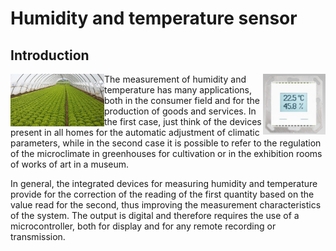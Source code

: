 # Humidity and temperature sensor
## Introduction
<img align="right" src="pic/termostato.png" width=100/> <img align="left" src="pic/serra.jpg" width=150/> The measurement of humidity and temperature has many applications, both in the consumer field and for the production of goods and services. In the first case, just think of the devices present in all homes for the automatic adjustment of climatic parameters,  while in the second case it is possible to refer to the regulation of the microclimate in greenhouses for cultivation or in the exhibition rooms of works of art in a museum.

In general, the integrated devices for measuring humidity and temperature provide for the correction of the reading of the first quantity based on the value read for the second, thus improving the measurement characteristics of the system. The output is digital and therefore requires the use of a microcontroller, both for display and for any remote recording or transmission.
